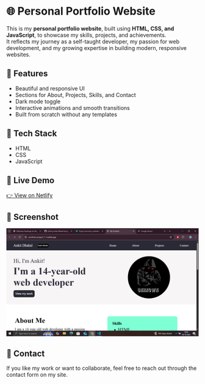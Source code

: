 # 🌐 Personal Portfolio Website

This is my **personal portfolio website**, built using **HTML, CSS, and JavaScript**, to showcase my skills, projects, and achievements.  
It reflects my journey as a self-taught developer, my passion for web development, and my growing expertise in building modern, responsive websites.

## 🌟 Features
- Beautiful and responsive UI  
- Sections for About, Projects, Skills, and Contact  
- Dark mode toggle  
- Interactive animations and smooth transitions  
- Built from scratch without any templates  

## 🧰 Tech Stack
- HTML  
- CSS  
- JavaScript  

## 🚀 Live Demo
[👉 View on Netlify](https://portfolio-project-1-1.netlify.app/)

## 📸 Screenshot
![Portfolio Screenshot](screenshot3.png)

## 📩 Contact
If you like my work or want to collaborate, feel free to reach out through the contact form on my site.
